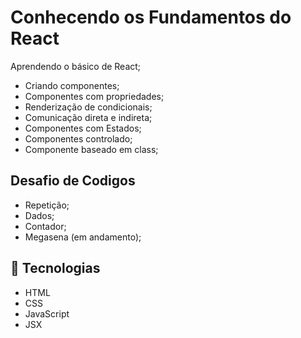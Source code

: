 # Conhecendo os Fundamentos do React

Aprendendo o básico de React;
- Criando componentes;
- Componentes com propriedades; 
- Renderização de condicionais;  
- Comunicação direta e indireta;
- Componentes com Estados;
- Componentes controlado;
- Componente baseado em class;

 ## Desafio de Codigos
 - Repetição;
 - Dados;
 - Contador;
 - Megasena (em andamento);
 
 ## 🚀 Tecnologias
- HTML
- CSS
- JavaScript 
- JSX